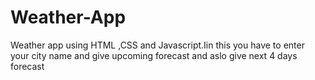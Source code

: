 # Weather-App
Weather app  using HTML ,CSS and Javascript.Iin this you have to enter your city name and give upcoming forecast and aslo give next 4 days forecast
